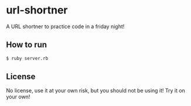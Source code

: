 # url-shortner

A URL shortner to practice code in a friday night!

## How to run

```bash
$ ruby server.rb
```

## License

No license, use it at your own risk, but you should not be using it! Try it on your own!
